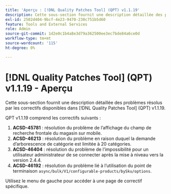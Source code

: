 ```yaml
---
title: 'Aperçu : [!DNL Quality Patches Tool] (QPT) v1.1.19'
description: Cette sous-section fournit une description détaillée des problèmes résolus par les correctifs disponibles dans [!DNL Quality Patches Tool] (QPT) v1.1.19.
exl-id: 2502d404-9bcf-4e23-9470-230c751b5d60
feature: Tools and External Services
role: Admin
source-git-commit: 1d2e0c1b4a8e3d79a362500ee3ec7bde84a6ce0d
workflow-type: tm+mt
source-wordcount: '115'
ht-degree: 0%

---
```


# [!DNL Quality Patches Tool] (QPT) v1.1.19 - Aperçu

Cette sous-section fournit une description détaillée des problèmes résolus par les correctifs disponibles dans [!DNL Quality Patches Tool] (QPT) v1.1.19.

QPT v1.1.19 comprend les correctifs suivants :

1. **ACSD-45781** : résolution du problème de l’affichage du champ de recherche frontale du magasin sur mobile.
1. **ACSD-46213** : résolution du problème en raison duquel la demande d’arborescence de catégorie est limitée à 20 catégories.
1. **ACSD-46404** : résolution du problème de l’impossibilité pour un utilisateur administrateur de se connecter après la mise à niveau vers la version 2.4.4.
1. **ACSD-46192** : résolution du problème lié à l’utilisation du point de terminaison `async/bulk/V1/configurable-products/bySku/options`.

Utilisez le menu de gauche pour accéder à une page de correctif spécifique.
